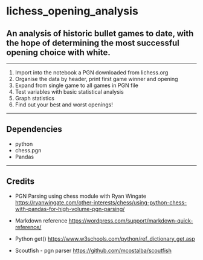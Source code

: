 # lichess_opening_analysis
<h2>An analysis of historic bullet games to date, with the hope of determining the most successful opening choice with white.</h2>

---

1. Import into the notebook a PGN downloaded from lichess.org
2. Organise the data by header, print first game winner and opening
3. Expand from single game to all games in PGN file
4. Test variables with basic statistical analysis
5. Graph statistics
6. Find out your best and worst openings!

---

<h2>Dependencies</h2>

- python
- chess.pgn
- Pandas

---

<h2>Credits</h2>

- PGN Parsing using chess module with Ryan Wingate 
    https://ryanwingate.com/other-interests/chess/using-python-chess-with-pandas-for-high-volume-pgn-parsing/

- Markdown reference
    https://wordpress.com/support/markdown-quick-reference/

- Python get()
    https://www.w3schools.com/python/ref_dictionary_get.asp

-  Scoutfish - pgn parser
    https://github.com/mcostalba/scoutfish